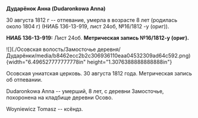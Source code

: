**Дударёнок Анна (Dudaronkowa Anna)**

30 августа 1812 г -- отпевание, умерла в возрасте 8 лет (родилась около
1804 г) (НИАБ 136-13-919, лист 24об, №16/1812 -у (ориг)).

**НИАБ 136-13-919:** Лист 24об. **Метрическая запись №16/1812-у
(ориг).**

![](./Осовская волость/Замосточье деревня/Дударёнки/media/b8462ecc2b2c306936110eaa04532309ad64c592.png){width="6.496527777777778in"
height="1.3076388888888888in"}

Осовская униатская церковь. 30 августа 1812 года. Метрическая запись об
отпевании.

Dudaronkowa Anna -- умерший, 8 лет, с деревни Замосточье, похоронена на
кладбище деревни Осово.

Woyniewicz Tomasz -- ксёндз.
